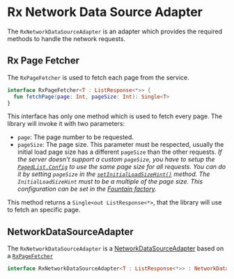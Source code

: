 # Rx Network Data Source Adapter
The `RxNetworkDataSourceAdapter` is an adapter which provides the required methods to handle the network requests.

## Rx Page Fetcher
The `RxPageFetcher` is used to fetch each page from the service.

```kotlin
interface RxPageFetcher<T : ListResponse<*>> {
  fun fetchPage(page: Int, pageSize: Int): Single<T>
}
```

This interface has only one method which is used to fetch every page.
The library will invoke it with two parameters: 
- `page`: The page number to be requested.
- `pageSize`: The page size.
This parameter must be respected, usually the initial load page size has a different `pageSize` than the other requests.
*If the server doesn't support a custom `pageSize`, you have to setup the [`PagedList.Config`](https://developer.android.com/reference/android/arch/paging/PagedList.Config.html) to use the same page size for all requests.
You can do it by setting `pageSize` in the [`setInitialLoadSizeHint()`](https://developer.android.com/reference/android/arch/paging/PagedList.Config.html#initialLoadSizeHint) method.
The `InitialLoadSizeHint` must to be a multiple of the page size.
This configuration can be set in the [Fountain factory](FountainRxs.md).*

This method returns a `Single<out ListResponse<*>`, that the library will use to fetch an specific page.

## NetworkDataSourceAdapter
The `RxNetworkDataSourceAdapter` is a [NetworkDataSourceAdapter](NetworkDataSourceAdapter.md) based on a [`RxPageFetcher`](#rx-page-fetcher) 

```kotlin
interface RxNetworkDataSourceAdapter<T : ListResponse<*>> : NetworkDataSourceAdapter<RxPageFetcher<T>>
```
